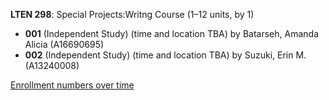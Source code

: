 **LTEN 298**: Special Projects:Writng Course (1–12 units, by 1)

- **001** (Independent Study) (time and location TBA) by Batarseh, Amanda Alicia (A16690695)
- **002** (Independent Study) (time and location TBA) by Suzuki, Erin M. (A13240008)

[Enrollment numbers over time](./LTEN298.tsv)
